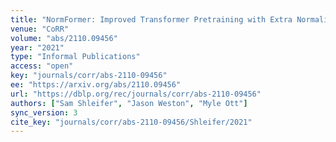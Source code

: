 ```yaml
---
title: "NormFormer: Improved Transformer Pretraining with Extra Normalization."
venue: "CoRR"
volume: "abs/2110.09456"
year: "2021"
type: "Informal Publications"
access: "open"
key: "journals/corr/abs-2110-09456"
ee: "https://arxiv.org/abs/2110.09456"
url: "https://dblp.org/rec/journals/corr/abs-2110-09456"
authors: ["Sam Shleifer", "Jason Weston", "Myle Ott"]
sync_version: 3
cite_key: "journals/corr/abs-2110-09456/Shleifer/2021"
---
```

